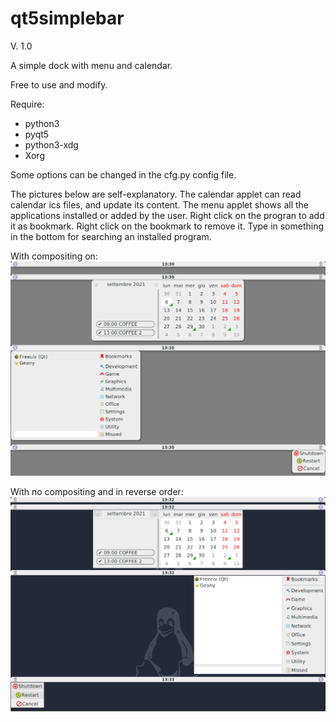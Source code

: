 # qt5simplebar
V. 1.0

A simple dock with menu and calendar.

Free to use and modify.

Require:
- python3
- pyqt5
- python3-xdg
- Xorg

Some options can be changed in the cfg.py config file.

The pictures below are self-explanatory. The calendar applet can read calendar ics files, and update its content. The menu applet shows all the applications installed or added by the user. Right click on the progran to add it as bookmark. Right click on the bookmark to remove it. Type in something in the bottom for searching an installed program. 

With compositing on:
![My image](https://github.com/frank038/qt5simplebar/blob/main/screenshot1.png)

With no compositing and in reverse order:
![My image](https://github.com/frank038/qt5simplebar/blob/main/screenshot2.png)
